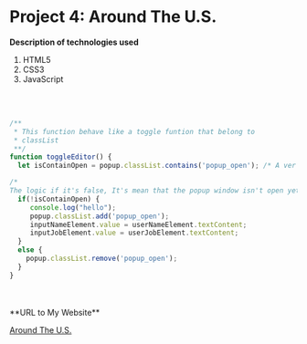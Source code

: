 # Project 4: Around The U.S.


**Description of technologies used**
1. HTML5
2. CSS3
3. JavaScript

<br>
<br>

```javascript
/**
 * This function behave like a toggle funtion that belong to
 * classList
 **/
function toggleEditor() {
  let isContainOpen = popup.classList.contains('popup_open'); /* A ver that with him, I check if I will remove the the class or add */

/*
The logic if it's false, It's mean that the popup window isn't open yet so, we need to add the class and put the the right properties */
  if(!isContainOpen) {
     console.log("hello");
     popup.classList.add('popup_open');
     inputNameElement.value = userNameElement.textContent;
     inputJobElement.value = userJobElement.textContent;
  }
  else {
    popup.classList.remove('popup_open');
  }
}

```

<br>
<br>
**URL to My Website**

[Around The U.S.](https://galiii.github.io/web_project_4/)


